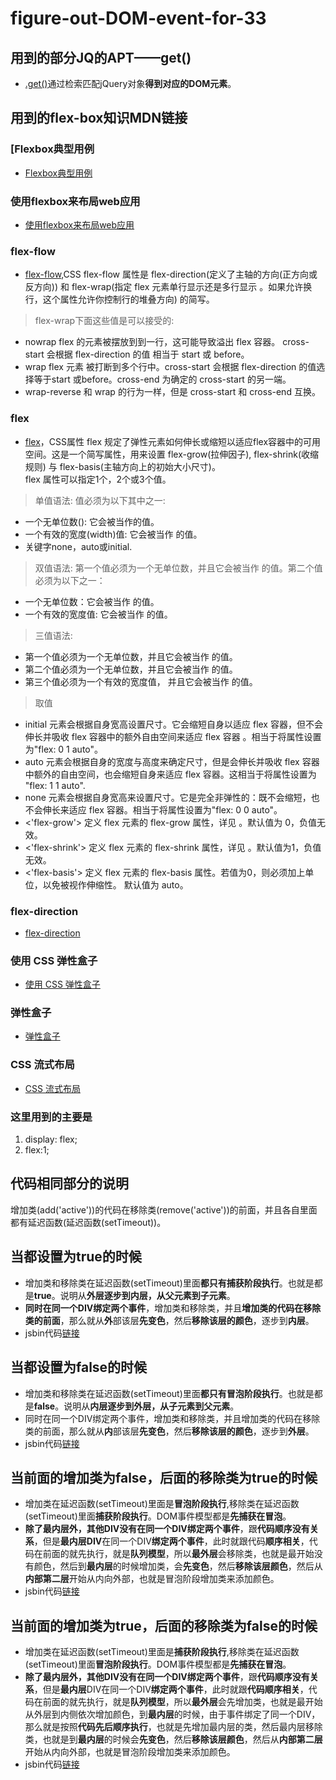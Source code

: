 # figure-out-DOM-event-for-33
## 用到的部分JQ的APT——get()
* [.get()](https://www.jquery123.com/get/)通过检索匹配jQuery对象**得到对应的DOM元素**。

## 用到的flex-box知识MDN链接
### [Flexbox典型用例
* [Flexbox典型用例](https://developer.mozilla.org/zh-CN/docs/Web/CSS/CSS_Flexible_Box_Layout/%E5%85%B8%E5%9E%8B_%E7%94%A8%E4%BE%8B_%E7%9A%84_Flexbox)
### 使用flexbox来布局web应用
* [使用flexbox来布局web应用](https://developer.mozilla.org/zh-CN/docs/Web/CSS/CSS_Flexible_Box_Layout/Using_flexbox_to_lay_out_web_applications)
### flex-flow
* [flex-flow](https://developer.mozilla.org/zh-CN/docs/Web/CSS/flex-flow),CSS flex-flow 属性是 flex-direction(定义了主轴的方向(正方向或反方向)) 和 flex-wrap(指定 flex 元素单行显示还是多行显示 。如果允许换行，这个属性允许你控制行的堆叠方向) 的简写。
> flex-wrap下面这些值是可以接受的:

* nowrap
flex 的元素被摆放到到一行，这可能导致溢出 flex 容器。 cross-start  会根据 flex-direction 的值 相当于 start 或 before。
* wrap
flex 元素 被打断到多个行中。cross-start 会根据 flex-direction 的值选择等于start 或before。cross-end 为确定的 cross-start 的另一端。
* wrap-reverse
和 wrap 的行为一样，但是 cross-start 和 cross-end 互换。

### flex
* [flex](https://developer.mozilla.org/zh-CN/docs/Web/CSS/flex)，CSS属性 flex 规定了弹性元素如何伸长或缩短以适应flex容器中的可用空间。这是一个简写属性，用来设置 flex-grow(拉伸因子), flex-shrink(收缩规则) 与 flex-basis(主轴方向上的初始大小尺寸)。  
flex 属性可以指定1个，2个或3个值。  

> 单值语法: 值必须为以下其中之一:  

* 一个无单位数(<number>): 它会被当作<flex-grow>的值。  
* 一个有效的宽度(width)值: 它会被当作 <flex-basis>的值。  
* 关键字none，auto或initial.  
> 双值语法: 第一个值必须为一个无单位数，并且它会被当作 <flex-grow> 的值。第二个值必须为以下之一：  

* 一个无单位数：它会被当作 <flex-shrink> 的值。  
* 一个有效的宽度值: 它会被当作 <flex-basis> 的值。  
> 三值语法:  

* 第一个值必须为一个无单位数，并且它会被当作 <flex-grow> 的值。  
* 第二个值必须为一个无单位数，并且它会被当作  <flex-shrink> 的值。  
* 第三个值必须为一个有效的宽度值， 并且它会被当作 <flex-basis> 的值。  
> 取值
* initial
元素会根据自身宽高设置尺寸。它会缩短自身以适应 flex 容器，但不会伸长并吸收 flex 容器中的额外自由空间来适应 flex 容器 。相当于将属性设置为"flex: 0 1 auto"。
* auto
元素会根据自身的宽度与高度来确定尺寸，但是会伸长并吸收 flex 容器中额外的自由空间，也会缩短自身来适应 flex 容器。这相当于将属性设置为 "flex: 1 1 auto".
* none
元素会根据自身宽高来设置尺寸。它是完全非弹性的：既不会缩短，也不会伸长来适应 flex 容器。相当于将属性设置为"flex: 0 0 auto"。
* <'flex-grow'>
定义 flex 元素的 flex-grow 属性，详见 <number>。默认值为 0，负值无效。
* <'flex-shrink'>
定义 flex 元素的 flex-shrink 属性，详见 <number>。默认值为1，负值无效。
* <'flex-basis'>
定义 flex 元素的 flex-basis 属性。若值为0，则必须加上单位，以免被视作伸缩性。 默认值为 auto。
### flex-direction
* [flex-direction](https://developer.mozilla.org/zh-CN/docs/Web/CSS/flex-direction)
### 使用 CSS 弹性盒子
* [使用 CSS 弹性盒子](https://developer.mozilla.org/zh-CN/docs/Web/CSS/CSS_Flexible_Box_Layout/Using_CSS_flexible_boxes)
### 弹性盒子
* [弹性盒子](https://developer.mozilla.org/zh-CN/docs/Learn/CSS/CSS_layout/Flexbox)
### CSS 流式布局
* [CSS 流式布局](https://developer.mozilla.org/zh-CN/docs/Web/CSS/CSS_Flow_Layout)

### 这里用到的主要是
  1. display: flex;
  2. flex:1;

## 代码相同部分的说明
增加类(add('active'))的代码在移除类(remove('active'))的前面，并且各自里面都有延迟函数(延迟函数(setTimeout))。

## 当都设置为true的时候
* 增加类和移除类在延迟函数(setTimeout)里面**都只有捕获阶段执行**。也就是都是**true**。说明从**外层逐步到内层，从父元素到子元素**。
* **同时在同一个DIV绑定两个事件**，增加类和移除类，并且**增加类的代码在移除类的前面**，那么就从**外**部该层**先变色**，然后**移除该层的颜色**，逐步到**内层**。
* jsbin代码[链接](http://js.jirengu.com/rerazusise/1/edit?html,css,js,output)

## 当都设置为false的时候
* 增加类和移除类在延迟函数(setTimeout)里面**都只有冒泡阶段执行**。也就是都是**false**。说明从**内层逐步到外层，从子元素到父元素**。
* 同时在同一个DIV绑定两个事件，增加类和移除类，并且增加类的代码在移除类的前面，那么就从**内**部该层**先变色**，然后**移除该层的颜色**，逐步到**外层**。
* jsbin代码[链接](http://js.jirengu.com/sucuxebare/1/edit?html,css,js,output)

## 当前面的增加类为false，后面的移除类为true的时候
* 增加类在延迟函数(setTimeout)里面是**冒泡阶段执行**,移除类在延迟函数(setTimeout)里面**捕获阶段执行**。DOM事件模型都是**先捕获在冒泡**。
* **除了最内层外，其他DIV没有在同一个DIV绑定两个事件**，跟**代码顺序没有关系**，但是**最内层DIV**在同一个DIV**绑定两个事件**，此时就跟代码**顺序相关**，代码在前面的就先执行，就是**队列模型**，所以**最外层**会移除类，也就是最开始没有颜色，然后到**最内层**的时候增加类，会**先变色**，然后**移除该层颜色**，然后从**内部第二层**开始从内向外部，也就是冒泡阶段增加类来添加颜色。
* jsbin代码[链接](http://js.jirengu.com/xatuficuyi/1/edit?html,css,js,output)

## 当前面的增加类为true，后面的移除类为false的时候
* 增加类在延迟函数(setTimeout)里面是**捕获阶段执行**,移除类在延迟函数(setTimeout)里面**冒泡阶段执行**。DOM事件模型都是**先捕获在冒泡**。
* **除了最内层外，其他DIV没有在同一个DIV绑定两个事件**，跟**代码顺序没有关系**，但是**最内层**DIV在同一个DIV**绑定两个事件**，此时就跟**代码顺序相关**，代码在前面的就先执行，就是**队列模型**，所以**最外层**会先增加类，也就是最开始从外层到内侧依次增加颜色，到**最内层**的时候，由于事件绑定了同一个DIV，那么就是按照**代码先后顺序执行**，也就是先增加最内层的类，然后最内层移除类，也就是到**最内层**的时候会**先变色**，然后**移除该层颜色**，然后从**内部第二层**开始从内向外部，也就是冒泡阶段增加类来添加颜色。
* jsbin代码[链接](http://js.jirengu.com/zecojimibu/1/edit?html,css,js,output)








